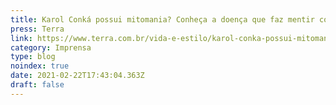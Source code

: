 ```yaml
---
title: Karol Conká possui mitomania? Conheça a doença que faz mentir compulsivamente
press: Terra
link: https://www.terra.com.br/vida-e-estilo/karol-conka-possui-mitomania-conheca-a-doenca-que-faz-mentir-compulsivamente,4b909d3b5fbedbd9899bab50c49bdb55wmwrey1q.html
category: Imprensa
type: blog
noindex: true
date: 2021-02-22T17:43:04.363Z
draft: false
---
```

